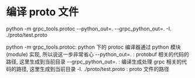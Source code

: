 # 编译 proto 文件
python -m grpc_tools.protoc --python_out=. --grpc_python_out=. -I. ./proto/test.proto

python -m grpc_tools.protoc: python 下的 protoc 编译器通过 python 模块(module) 实现, 所以说这一步非常省心
--python_out=. :  protobuf 相关的代码的路径, 这里生成到当前目录
--grpc_python_out=. : 编译生成处理 grpc 相关的代码的路径, 这里生成到当前目录
-I. ./proto/test.proto : proto 文件的路径
